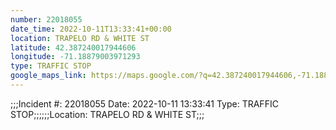 ```yaml
---
number: 22018055
date_time: 2022-10-11T13:33:41+00:00
location: TRAPELO RD & WHITE ST
latitude: 42.387240017944606
longitude: -71.18879003971293
type: TRAFFIC STOP
google_maps_link: https://maps.google.com/?q=42.387240017944606,-71.18879003971293
---
```


;;;Incident #: 22018055  Date: 2022-10-11 13:33:41   Type: TRAFFIC STOP;;;;;;Location: TRAPELO RD & WHITE ST;;;
